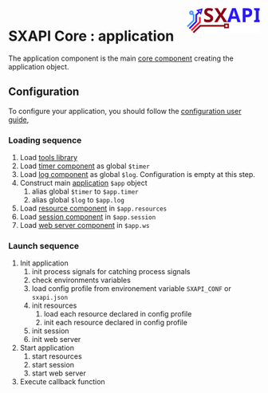 <img align="right" height="50" src="https://raw.githubusercontent.com/startxfr/sxapi-core/dev/docs/assets/logo.svg?sanitize=true">

# SXAPI Core : application 

The application component is the main [core component](./README.md) creating the application object.<br> 

## Configuration

To configure your application, you should follow the [configuration user guide](../guides/2.Configure.md), 

### Loading sequence

1. Load [tools library](tools.md) 
2. Load [timer component](timer.md) as global `$timer`
3. Load [log component](log.md) as global `$log`. Configuration is empty at this step.
4. Construct main [application](app.md) `$app` object
   1. alias global `$timer` to `$app.timer`
   2. alias global `$log` to `$app.log`
5. Load [resource component](resource.md) in  `$app.resources`
6. Load [session component](session.md) in  `$app.session`
7. Load [web server component](ws.md) in  `$app.ws`


### Launch sequence

1. Init application
   1. init process signals for catching process signals
   2. check environments variables 
   3. load config profile from environement variable `SXAPI_CONF` or `sxapi.json`
   4. init resources
      1. load each resource declared in config profile
      2. init each resource declared in config profile
   5. init session
   6. init web server
2. Start application
   1. start resources
   2. start session
   3. start web server
3. Execute callback function 
